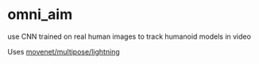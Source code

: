 # omni_aim
use CNN trained on real human images to track humanoid models in video 

Uses [movenet/multipose/lightning](https://tfhub.dev/google/movenet/multipose/lightning/1)
